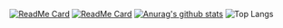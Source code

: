 [![ReadMe Card](https://github-readme-stats.vercel.app/api/pin/?username=arkanttus&repo=DoacoesUfac&theme=radical)](https://github.com/arkanttus/DoacoesUfac)
[![ReadMe Card](https://github-readme-stats.vercel.app/api/pin/?username=arkanttus&repo=EmotiTEA&theme=radical)](https://github.com/arkanttus/EmotiTEA)
[![Anurag's github stats](https://github-readme-stats.vercel.app/api?username=arkanttus&theme=radical&show_icons=true&include_all_commits=true&count_private=true)](https://github.com/anuraghazra/github-readme-stats)
![Top Langs](https://github-readme-stats.vercel.app/api/top-langs/?username=arkanttus&layout=compact&theme=radical&card_heigth=195)
